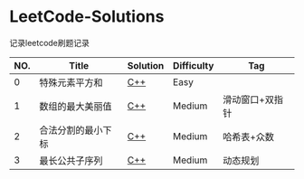 # LeetCode-Solutions
记录leetcode刷题记录

| NO.  | Title              | Solution                                              | Difficulty | Tag             |
| ---- | ------------------ | ----------------------------------------------------- | ---------- | --------------- |
| 0    | 特殊元素平方和     | [C++](6889.%20特殊元素平方和/solution.cpp)            | Easy       |                 |
| 1    | 数组的最大美丽值   | <a href="6929. 数组的最大美丽值/solution.cpp">C++</a> | Medium     | 滑动窗口+双指针 |
| 2    | 合法分割的最小下标 | [C++](6927.%20合法分割的最小下标/solution.cpp)        | Medium     | 哈希表+众数     |
| 3    | 最长公共子序列     | [C++](1143.%20最长公共子序列/solution.cpp)            | Medium     | 动态规划        |

